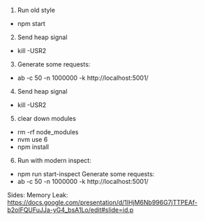 1. Run old style
- npm start
2. Send heap signal
- kill -USR2 <pid>
3. Generate some requests:
- ab -c 50 -n 1000000 -k http://localhost:5001/
4. Send heap signal
- kill -USR2 <pid>

5. clear down modules
- rm -rf node_modules
- nvm use 6
- npm install
6. Run with modern inspect:
- npm run start-inspect
Generate some requests:
- ab -c 50 -n 1000000 -k http://localhost:5001/

Sides:
Memory Leak:
https://docs.google.com/presentation/d/1lHjM6Nb996G7jTTPEAf-b2olFQUFuJJa-yG4_bsA1Lo/edit#slide=id.p
